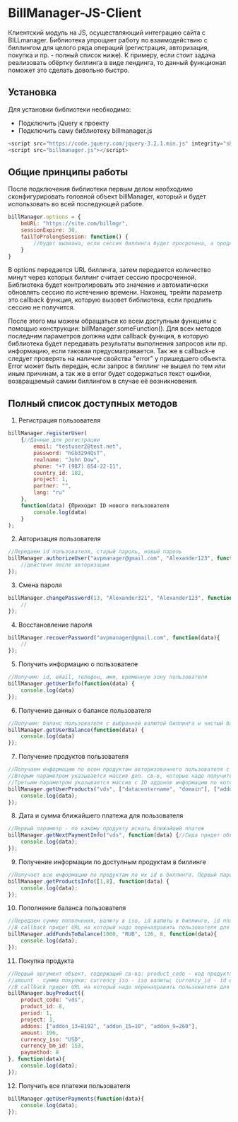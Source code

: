 # BillManager-JS-Client
Клиентский модуль на JS, осуществляющий интеграцию сайта с BILLmanager. Библиотека упрощает работу по взаимодействию с биллингом для целого ряда операций (регистрация, авторизация, покупка и пр. - полный список ниже). К примеру, если стоит задача реализовать обёртку биллинга в виде лендинга, то данный функционал поможет это сделать довольно быстро.

## Установка
Для установки библиотеки необходимо:
* Подключить jQuery к проекту
* Подключить саму библиотеку billmanager.js

``` javascript
<script src="https://code.jquery.com/jquery-3.2.1.min.js" integrity="sha256-hwg4gsxgFZhOsEEamdOYGBf13FyQuiTwlAQgxVSNgt4=" crossorigin="anonymous"></script>
<script src="billmanager.js"></script>
```

## Общие принципы работы
После подключения библиотеки первым делом необходимо сконфигурировать головной объект billManager, который и будет использовать во всей последующей работе.

``` javascript
billManager.options = {
	bmURL: "https://site.com/billmgr",
	sessionExpire: 30,
	failToProlongSession: function() {
		//будет вызвана, если сессия биллинга будет просрочена, а продлить ее не получится. тут можно описать те или иные действия
	}
}
```

В options передается URL биллинга, затем передается количество минут через которых биллинг считает сессию просроченной. Библиотека будет контролировать это значение и автоматически обновлять сессию по истечению времени. Наконец, трейти параметр это callback функция, которую вызовет библиотека, если продлить сессию не получится.

После этого мы можем обращаться ко всем доступным функциям с помощью конструкции: billManager.someFunction(). Для всех методов последним параметров должна идти callback функция, в которую библиотека будет передавать результаты выполнения запросов или пр. информацию, если таковая предусматривается. Так же в callback-е следует проверять на наличие свойства "error" у пришедшего объекта. Error может быть передан, если запрос в биллинг не вышел по тем или иным причинам, а так же в error будет содержаться текст ошибки, возвращаемый самим биллингом в случае её возникновения.

## Полный список доступных методов
1. Регистрация пользователя

``` javascript
billManager.registerUser(
	{//Данные для регистрации
		email: "testuser2@test.net",
		password: "hGb3294QsT",
		realname: "John Dow",
		phone: "+7 (987) 654-22-11",
		country_id: 182,
		project: 1,
		partner: "",
		lang: "ru"
	}, 
	function(data) {Приходит ID нового пользователя
		console.log(data)
	}
);
```

2. Авторизация пользователя
``` javascript
//Передаем id пользователя, старый пароль, новый пароль
billManager.authorizeUser("avpmanager@gmail.com", "Alexander123", function(data){
	//действия после авторизации
});
```

3. Смена пароля
``` javascript
billManager.changePassword(13, "Alexander321", "Alexander123", function(data){
	//
});
```

4. Восстановление пароля
``` javascript
billManager.recoverPassword("avpmanager@gmail.com", function(data){
	//
});
```

5. Получить информацию о пользователе
``` javascript
//Получим: id, email, телефон, имя, временную зону пользователя
billManager.getUserInfo(function(data) {
	console.log(data)
});
```

6. Получение данных о балансе пользователя
``` javascript
//Получим: баланс пользователя с выбранной валютой биллинга и чистый баланс (одно число)
billManager.getUserBalance(function(data) {
	console.log(data)
});
```

7. Получение продуктов пользователя
``` javascript
//Получаем информацию по всем продуктам авторизованного пользователя с заданным кодом из биллинга (к примеру, soft/vds/и т.п.)
//Вторым параметром указывается массив доп. св-в, которые надо получить, по умолчанию возвращаются: id, наименование, цена, период, дата создания, дата истечения срока, статус услуги
//Третьим параметром указывается массив с ID аддонов информацию по которым необходимо получить
billManager.getUserProducts("vds", ["datacentername", "domain"], ["addon_13", "addon_15", "addon_9"], function(data) {
	console.log(data);
});
```

8. Дата и сумма ближайшего платежа для пользователя
``` javascript
//Первый параметр - по какому продукту искать ближайший платеж
billManager.getNextPaymentInfo("vds", function(data) {//Сюда придет объект со свойствами date и price
	console.log(data);
});
```

9. Получение информации по доступным продуктам в биллинге
``` javascript
//Получает всю информацию по продуктам по их id в биллинге. Первый параметр - массив id
billManager.getProductsInfo([1,8], function(data) {
	console.log(data);
});
```

10. Пополнение баланса пользователя
``` javascript
//Передаем сумму пополнения, валюту в iso, id валюты в биллинге, id платежной системы в биллинге, callback
//В callback придет URL на который надо перенаправить пользователя для осуществления платежа
billManager.addFundsToBalance(1000, "RUB", 126, 8, function(data){
	console.log(data);
});
```

11. Покупка продукта
``` javascript
//Первый аргумент объект, содержащий св-ва: product_code - код продукта из биллинга; product_id - id продукта из биллинга; period - период покупки; project - проект; addons - массив аддонов к продукту, если таковые есть, каждый элемент массива вида addon_X=Y, где X - Id аддона, Y - значения аддона;
//amount - сумма покупки; currency_iso - iso валюты; currency_id - id валюты из биллинга; paymethod - id платежной системы из биллинг.
//В callback придет URL на который надо перенаправить пользователя для оплаты заказа
billManager.buyProduct({
	product_code: "vds",
	product_id: 8,
	period: 1,
	project: 1,
	addons: ["addon_13=8192", "addon_15=10", "addon_9=260"],
	amount: 196,
	currency_iso: "USD",
	currency_bm_id: 153,
	paymethod: 8
}, function(data){
	console.log(data);
});
```

12. Получить все платежи пользователя
``` javascript
billManager.getUserPayments(function(data){
	console.log(data);
});
```